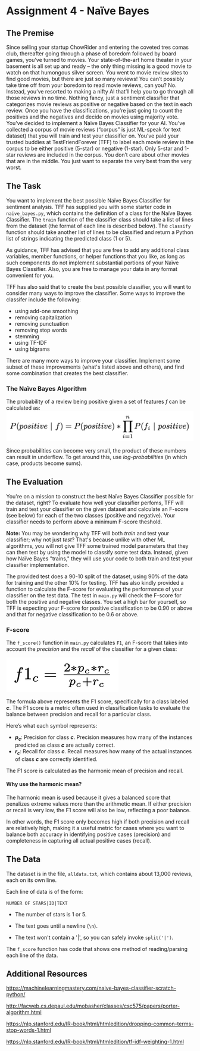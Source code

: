 # Assignment 4 - Naïve Bayes


## The Premise

Since selling your startup ChowRider and entering the coveted tres comas club, thereafter going through a phase of boredom followed by board games, you’ve turned to movies. Your state-of-the-art home theater in your basement is all set up and ready – the only thing missing is a good movie to watch on that humongous silver screen. You went to movie review sites to find good movies, but there are just so many reviews! You can’t possibly take time off from your boredom to read movie reviews, can you? No. Instead, you’ve resorted to making a nifty AI that’ll help you to go through all those reviews in no time. Nothing fancy, just a sentiment classifier that categorizes movie reviews as positive or negative based on the text in each review. Once you have the classifications, you’re just going to count the positives and the negatives and decide on movies using majority vote. You’ve decided to implement a Naïve Bayes Classifier for your AI. You’ve collected a corpus of movie reviews (“corpus” is just ML-speak for text dataset) that you will train and test your classifier on. You’ve paid your trusted buddies at TestFriendForever (TFF) to label each movie review in the corpus to be either positive (5-star) or negative (1-star). Only 5-star and 1-star reviews are included in the corpus. You don’t care about other movies that are in the middle. You just want to separate the very best from the very worst.


## The Task

You want to implement the best possible Naïve Bayes Classifier for sentiment analysis. TFF has supplied you with some starter code in `naive_bayes.py`, which contains the definition of a class for the Naïve Bayes Classifier.
The `train` function of the classifier class should take a list of lines from the dataset (the format of each line is described below). 
The `classify` function should take another list of lines to be classified and return a Python list of strings indicating the predicted class (1 or 5).


As guidance, TFF has advised that you are free to add any additional class variables, member functions, or helper functions that you like, as long as such components do not implement substantial portions of your Naïve Bayes Classifier. Also, you are free to manage your data in any format convenient for you.


TFF has also said that to create the best possible classifier, you will want to consider many ways to improve the classifier. Some ways to improve the classifer include the following:

* using add-one smoothing
* removing capitalization
* removing punctuation
* removing stop words
* stemming
* using TF-IDF
* using bigrams

There are many more ways to improve your classifier. Implement some subset of these improvements (what's listed above and others), and find some combination that creates the best classifier.



### The Naïve Bayes Algorithm

The probability of a review being positive given a set of features $f$ can be calculated as:
![Alt text](Naive_Bayes.png)

Since probabilities can become very small, the product of these numbers can result in underflow. To get around this, use *log-probabilities* (in which case, products become sums).


## The Evaluation

You're on a mission to construct the best Naïve Bayes Classifier possible for the dataset, right? To evaluate how well your classifier perfoms, TFF will train and test your classifier on the given dataset and calculate an F-score (see below) for each of the two classes (positive and negative). Your classifier needs to perform above a minimum F-score theshold.

__Note:__ You may be wondering why TFF will both *train* and test your classifier; why not just *test*? That's because unlike with other ML algorithms, you will not give TFF some trained model parameters that they can then test by using the model to classify some test data. Instead, given how Naïve Bayes "trains," they will use your code to both train and test your classifier implementation.

The provided test does a 90-10 split of the dataset, using 90% of the data for training and the other 10% for testing.  TFF has also kindly provided a function to calculate the F-score for evaluating the performance of your classifier on the test data. The test in `main.py` will check the F-score for both the positive and negative classes. You set a high bar for yourself, so TFF is expecting your F-score for positive classification to be 0.90 or above and that for negative classification to be 0.6 or above.


### F-score

The `f_score()` function in `main.py` calculates `F1`, an F-score that takes into account the *precision* and the *recall* of the classifier for a given class:

![Alt text](F1-score.png)

The formula above represents the F1 score, specifically for a class labeled **_c_**. The F1 score is a metric often used in classification tasks to evaluate the balance between precision and recall for a particular class.

Here’s what each symbol represents:

- **_p<sub>c</sub>_**: Precision for class **_c_**. Precision measures how many of the instances predicted as class **_c_** are actually correct.
- **_r<sub>c</sub>_**: Recall for class **_c_**. Recall measures how many of the actual instances of class **_c_** are correctly identified.

The F1 score is calculated as the harmonic mean of precision and recall.

#### Why use the harmonic mean?
The harmonic mean is used because it gives a balanced score that penalizes extreme values more than the arithmetic mean. If either precision or recall is very low, the F1 score will also be low, reflecting a poor balance.

In other words, the F1 score only becomes high if both precision and recall are relatively high, making it a useful metric for cases where you want to balance both accuracy in identifying positive cases (precision) and completeness in capturing all actual positive cases (recall).


## The Data 


The dataset is in the file, `alldata.txt`, which contains about 13,000 reviews, each on its own line. 

Each line of data is of the form:

```
NUMBER OF STARS|ID|TEXT
```

- The number of stars is 1 or 5. 

- The text goes until a newline (`\n`). 

- The text won't contain a '|', so you can safely invoke `split('|')`.


The `f_score` function has code that shows one method of reading/parsing each line of the data.


## Additional Resources

https://machinelearningmastery.com/naive-bayes-classifier-scratch-python/

http://facweb.cs.depaul.edu/mobasher/classes/csc575/papers/porter-algorithm.html

https://nlp.stanford.edu/IR-book/html/htmledition/dropping-common-terms-stop-words-1.html

https://nlp.stanford.edu/IR-book/html/htmledition/tf-idf-weighting-1.html

